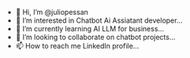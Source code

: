- 👋 Hi, I’m @juliopessan
- 👀 I’m interested in Chatbot Ai Assiatant developer...
- 🌱 I’m currently learning AI LLM for business...
- 💞️ I’m looking to collaborate on chatbot projects...
- 📫 How to reach me LinkedIn profile...

<!---
juliopessan/juliopessan is a ✨ special ✨ repository because its `README.md` (this file) appears on your GitHub profile.
You can click the Preview link to take a look at your changes.
--->
